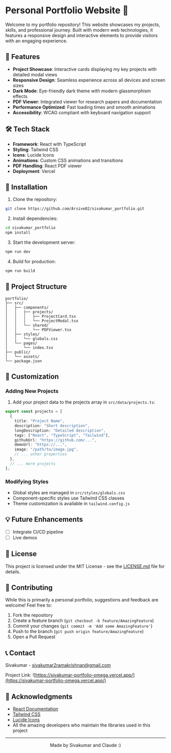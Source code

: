 # Personal Portfolio Website 🚀

Welcome to my portfolio repository! This website showcases my projects, skills, and professional journey. Built with modern web technologies, it features a responsive design and interactive elements to provide visitors with an engaging experience.

## 🌟 Features

- **Project Showcase**: Interactive cards displaying my key projects with detailed modal views
- **Responsive Design**: Seamless experience across all devices and screen sizes
- **Dark Mode**: Eye-friendly dark theme with modern glassmorphism effects
- **PDF Viewer**: Integrated viewer for research papers and documentation
- **Performance Optimized**: Fast loading times and smooth animations
- **Accessibility**: WCAG compliant with keyboard navigation support

## 🛠️ Tech Stack

- **Framework**: React with TypeScript
- **Styling**: Tailwind CSS
- **Icons**: Lucide Icons
- **Animations**: Custom CSS animations and transitions
- **PDF Handling**: React PDF viewer
- **Deployment**: Vercel

## 🔧 Installation

1. Clone the repository:
```bash
git clone https://github.com/Arsive02/sivakumar_portfolio.git
```

2. Install dependencies:
```bash
cd sivakumar_portfolio
npm install
```

3. Start the development server:
```bash
npm run dev
```

4. Build for production:
```bash
npm run build
```

## 📁 Project Structure

```
portfolio/
├── src/
│   ├── components/
│   │   ├── projects/
│   │   │   ├── ProjectCard.tsx
│   │   │   └── ProjectModal.tsx
│   │   └── shared/
│   │       └── PDFViewer.tsx
│   ├── styles/
│   │   └── globals.css
│   └── pages/
│       └── index.tsx
├── public/
│   └── assets/
└── package.json
```

## 🎨 Customization

### Adding New Projects

1. Add your project data to the projects array in `src/data/projects.ts`:
```typescript
export const projects = [
  {
    title: "Project Name",
    description: "Short description",
    longDescription: "Detailed description",
    tags: ["React", "TypeScript", "Tailwind"],
    githubUrl: "https://github.com/...",
    demoUrl: "https://...",
    image: "/path/to/image.jpg",
    // ... other properties
  },
  // ... more projects
];
```

### Modifying Styles

- Global styles are managed in `src/styles/globals.css`
- Component-specific styles use Tailwind CSS classes
- Theme customization is available in `tailwind.config.js`

## 💡 Future Enhancements

- [ ] Integrate CI/CD pipeline
- [ ] Live demos

## 📄 License

This project is licensed under the MIT License - see the [LICENSE.md](LICENSE.md) file for details.

## 🤝 Contributing

While this is primarily a personal portfolio, suggestions and feedback are welcome! Feel free to:

1. Fork the repository
2. Create a feature branch (`git checkout -b feature/AmazingFeature`)
3. Commit your changes (`git commit -m 'Add some AmazingFeature'`)
4. Push to the branch (`git push origin feature/AmazingFeature`)
5. Open a Pull Request

## 📞 Contact

Sivakumar - sivakumar2ramakrishnan@gmail.com

Project Link: ![https://sivakumar-portfolio-omega.vercel.app/](https://sivakumar-portfolio-omega.vercel.app/)

## 🙏 Acknowledgments

- [React Documentation](https://reactjs.org/)
- [Tailwind CSS](https://tailwindcss.com/)
- [Lucide Icons](https://lucide.dev/)
- All the amazing developers who maintain the libraries used in this project

---

<p align="center">Made by Sivakumar and Claude :) </p>
